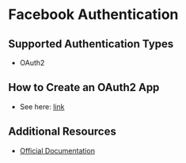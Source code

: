 # Facebook Authentication

## Supported Authentication Types

- OAuth2

## How to Create an OAuth2 App

- See here: [link](https://developers.facebook.com/docs/facebook-login/guides/access-tokens/)

## Additional Resources

- [Official Documentation](https://developers.facebook.com/docs)